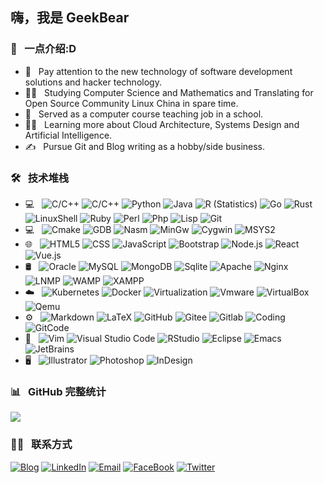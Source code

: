 <h2> 嗨，我是 GeekBear </h2>

<h3> 🐼 &nbsp; 一点介绍:D </h3>

- 📘 &nbsp; Pay attention to the new technology of software development solutions and hacker technology.
- 👨‍🎓 &nbsp; Studying Computer Science and Mathematics and Translating for Open Source Community Linux China in spare time.
- 💼 &nbsp; Served as a computer course teaching job in a school.
- 👨‍💻 &nbsp; Learning more about Cloud Architecture, Systems Design and Artificial Intelligence.
- ✍️ &nbsp; Pursue Git and Blog writing as a hobby/side business.

<h3> 🛠 &nbsp; 技术堆栈 </h3>

- 💻 &nbsp;
  ![C/C++](https://img.shields.io/badge/-C-333333?style=flat&logo=C%2B%2B&logoColor=00599C)
  ![C/C++](https://img.shields.io/badge/-C++-333333?style=flat&logo=C%2B%2B&logoColor=00599C)
  ![Python](https://img.shields.io/badge/-Python-333333?style=flat&logo=python)
  ![Java](https://img.shields.io/badge/-Java-ff00f0?style=flat&logo=Java)
  ![R (Statistics)](https://img.shields.io/badge/-R-333333?style=flat&logo=R)
  ![Go](https://img.shields.io/badge/-Go-333333?style=flat&logo=go)
  ![Rust](https://img.shields.io/badge/-Rust-f11dd22?style=flat&logo=rust)
  ![LinuxShell](https://img.shields.io/badge/-LinuxShell-12ccff?style=flat&logo=linuxshell%2B%2B&logoColor=30599C)
  ![Ruby](https://img.shields.io/badge/-Ruby-333333?style=flat&logo=ruby)
  ![Perl](https://img.shields.io/badge/-Perl-333333?style=flat&logo=perl)
  ![Php](https://img.shields.io/badge/-Php-333333?style=flat&logo=php)
  ![Lisp](https://img.shields.io/badge/-Lisp-12ccff?style=flat&logo=lisp)
  ![Git](https://img.shields.io/badge/-Git-333333?style=flat&logo=git)
- 💻 &nbsp;
  ![Cmake](https://img.shields.io/badge/-Cmake-00ffff?style=flat&logo=Cmake&logoColor=563D7C)
  ![GDB](https://img.shields.io/badge/-GDB-9988dd?style=flat&logo=GDB)
  ![Nasm](https://img.shields.io/badge/-Nasm-fff111?style=flat&logo=Nasm)
  ![MinGw](https://img.shields.io/badge/-MinGw-00ff00?style=flat&logo=MinGw)
  ![Cygwin](https://img.shields.io/badge/-Cygwin-ff0000?style=flat&logo=Cygwin)
  ![MSYS2](https://img.shields.io/badge/-MSYS2-0000ff?style=flat&logo=MSYS2)
- 🌐 &nbsp;
  ![HTML5](https://img.shields.io/badge/-HTML5-333333?style=flat&logo=HTML5)
  ![CSS](https://img.shields.io/badge/-CSS-333333?style=flat&logo=CSS3&logoColor=1572B6)
  ![JavaScript](https://img.shields.io/badge/-JavaScript-333333?style=flat&logo=javascript)
  ![Bootstrap](https://img.shields.io/badge/-Bootstrap-12ccff?style=flat&logo=bootstrap&logoColor=563D7C)
  ![Node.js](https://img.shields.io/badge/-Node.js-333333?style=flat&logo=node.js)
  ![React](https://img.shields.io/badge/-React-333333?style=flat&logo=react)
  ![Vue.js](https://img.shields.io/badge/-Vue.js-00ffff?style=flat&logo=Vue.js&logoColor=563D7C)
- 🛢 &nbsp;
  ![Oracle](https://img.shields.io/badge/-Oracle-22ffcc?style=flat&logo=Oracle&logoColor=563D7C)
  ![MySQL](https://img.shields.io/badge/-MySQL-333333?style=flat&logo=mysql)
  ![MongoDB](https://img.shields.io/badge/-MongoDB-333333?style=flat&logo=mongodb)
  ![Sqlite](https://img.shields.io/badge/-Sqlite-333333?style=flat&logo=Sqlite)
  ![Apache](https://img.shields.io/badge/-Apache-333333?style=flat&logo=apache)
  ![Nginx](https://img.shields.io/badge/-Nginx-333333?style=flat&logo=nginx)
  ![LNMP](https://img.shields.io/badge/-LNMP-009900?style=flat&logo=LNMP)
  ![WAMP](https://img.shields.io/badge/-WAMP-990011?style=flat&logo=WAMP)
  ![XAMPP](https://img.shields.io/badge/-XAMPP-333333?style=flat&logo=XAMPP)
- ☁️ &nbsp;
  ![Kubernetes](https://img.shields.io/badge/-Kubernetes-333333?style=flat&logo=kubernetes)
  ![Docker](https://img.shields.io/badge/-Docker-333333?style=flat&logo=docker)
  ![Virtualization](https://img.shields.io/badge/-Virtualization-ab1123?style=flat&logo=Virtualization)
  ![Vmware](https://img.shields.io/badge/-Vmware-00ffff?style=flat&logo=vmware)
  ![VirtualBox](https://img.shields.io/badge/-VirtualBox-333333?style=flat&logo=VirtualBox)
  ![Qemu](https://img.shields.io/badge/-Qemu-333333?style=flat&logo=Qemu)  
- ⚙️ &nbsp;
  ![Markdown](https://img.shields.io/badge/-Markdown-333333?style=flat&logo=markdown)
  ![LaTeX](https://img.shields.io/badge/-LaTeX-333333?style=flat&logo=latex)
  ![GitHub](https://img.shields.io/badge/-GitHub-333333?style=flat&logo=github)
  ![Gitee](https://img.shields.io/badge/-Gitee-333333?style=flat&logo=gitee)
  ![Gitlab](https://img.shields.io/badge/-Gitlab-333333?style=flat&logo=gitlab)
  ![Coding](https://img.shields.io/badge/-Coding-f11111?style=flat&logo=coding)
  ![GitCode](https://img.shields.io/badge/-GitCode-ff00ff?style=flat&logo=gitcode)
- 🔧 &nbsp;
  ![Vim](https://img.shields.io/badge/-Vim-333333?style=flat&logo=vim)
  ![Visual Studio Code](https://img.shields.io/badge/-Visual%20Studio%20Code-333333?style=flat&logo=visual-studio-code&logoColor=007ACC)
  ![RStudio](https://img.shields.io/badge/-RStudio-333333?style=flat&logo=rstudio)
  ![Eclipse](https://img.shields.io/badge/-Eclipse-12ccff?style=flat&logo=eclipse-ide&logoColor=2C2255)
  ![Emacs](https://img.shields.io/badge/-Emacs-22ffcc?style=flat&logo=Emacs)
  ![JetBrains](https://img.shields.io/badge/-JetBrains-333333?style=flat&logo=jetbrains)
- 🖥 &nbsp;
  ![Illustrator](https://img.shields.io/badge/-Illustrator-333333?style=flat&logo=adobe-illustrator)
  ![Photoshop](https://img.shields.io/badge/-Photoshop-333333?style=flat&logo=adobe-photoshop)
  ![InDesign](https://img.shields.io/badge/-InDesign-333333?style=flat&logo=adobe-indesign)

<h3> 📊 &nbsp; GitHub 完整统计 </h3>

<div align="left">
    <img src="https://metrics.lecoq.io/zeerre?template=classic&config.timezone=Asia%2FShanghai">
</div>

<h3> 🤝🏻 &nbsp; 联系方式 </h3>

<p align="left">
<a href="https://frstlis.github.io/ITech"><img alt="Blog" src="https://img.shields.io/badge/Blog-ITech-blue?style=flat-square&logo=google-chrome"></a>
<a href="https://www.linkedin.cn/injobs/in/r-r-e-zee-a4b06120a"><img alt="LinkedIn" src="https://img.shields.io/badge/LinkedIn-Aditya%20Vikram%20Singh-blue?style=flat-square&logo=linkedin"></a>
<a href="mailto:zeerre98988@gmail.com"><img alt="Email" src="https://img.shields.io/badge/Email-GeekBear-blue?style=flat-square&logo=gmail"></a>
<a href="https://www.facebook.com/profile.php?id=100076758106674"><img alt="FaceBook" src="https://img.shields.io/badge/facebook-GeekBear-blue?style=flat-square&logo=facebook"></a>
<a href="https://twitter.com/"><img alt="Twitter" src="https://img.shields.io/badge/twitter-GeekBear-blue?style=flat-square&logo=twitter"></a>
</p>


